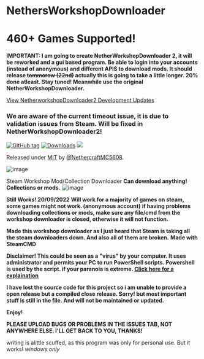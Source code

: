 # NethersWorkshopDownloader
# 460+ Games Supported!
**IMPORTANT: I am going to create NetherWorkshopDownloader 2, it will be reworked and a gui based program. Be able to login into your accounts (instead of anonymous) and different APIS to download mods. It should release ~~tommorow (22nd)~~ actually this is going to take a little longer. 20% done atleast. Stay tuned! Meanwhile use the original NetherWorkshopDownloader.**

[View NetherworkshopDownloader2 Development Updates](https://github.com/NethercraftMC5608/NethersWorkshopDownloader/wiki/NetherWorkshopDownloader2-Development)

### We are aware of the current timeout issue, it is due to validation issues from Steam. Will be fixed in NetherWorkshopDownloader2!


[![GitHub tag](https://img.shields.io/github/tag/NethercraftMC5608/NethersWorkshopDownloader?include_prereleases=&sort=semver&color=blue)](https://github.com/NethercraftMC5608/NethersWorkshopDownloader/releases/)
[![Downloads](https://img.shields.io/github/downloads/NethercraftMC5608/NethersWorkshopDownloader/total?style=flat-square)](#downloads)
<a href="https://github.com/NethercraftMC5608/NethersWorkshopDownloader/wiki"><img src="https://img.shields.io/badge/View%20the%20Documentation-%20-blue?style=flat-square&link=https://github.com/NethercraftMC5608/NethersWorkshopDownloader/wiki"></a>

Released under [MIT](/LICENSE) by [@NethercraftMC5608](https://github.com/NethercraftMC5608).

![image](https://user-images.githubusercontent.com/89841173/191242823-4e3879c7-32e9-4a09-a6ad-3549f54609bc.png)

Steam Workshop Mod/Collection Downloader
**Can download anything! Collections or mods.**
![image](https://user-images.githubusercontent.com/89841173/191186400-22910d6f-e688-4f67-ba25-8e9fce9706e7.png)

**Still Works! 20/09/2022**
**Will work for a majority of games on steam, some games might not work. (anonymous account)**
__if having problems downloading collections or mods, make sure any file/cmd from the workshop downloader is closed, otherwise it will not function.__

**Made this workshop downloader as I just heard that Steam is taking all the steam downloaders down. And also all of them are broken.**
**Made with SteamCMD**

__Disclaimer! This could be seen as a "virus" by your computer. It uses administrator and permits your PC to run PowerShell scripts. Powershell is used by the script. if your paranoia is extreme. [Click here for a explaination](https://github.com/NethercraftMC5608/NethersWorkshopDownloader/wiki/Virus-explaination)__

**I have lost the source code for this project so i am unable to provide a open release but a compiled close release. Sorry! but most important stuff is still in the file. And will not be maintained or updated.**

**Enjoy!**

**PLEASE UPLOAD BUGS OR PROBLEMS IN THE ISSUES TAB, NOT ANYWHERE ELSE. I'LL GET BACK TO YOU, THANKS!**

writing is alittle scuffed, as this program was only for personal use. But it works!
_windows only_
